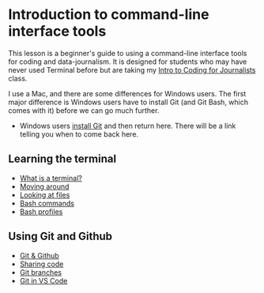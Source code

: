 # Introduction to command-line interface tools

This lesson is a beginner's guide to using a command-line interface tools for coding and data-journalism. It is designed for students who may have never used Terminal before but are taking my [Intro to Coding for Journalists](https://github.com/utdata/icj-class) class.

I use a Mac, and there are some differences for Windows users. The first major difference is Windows users have to install Git (and Git Bash, which comes with it) before we can go much further.

- Windows users [install Git](https://github.com/utdata/icj-setting-up/blob/master/windows-01.md) and then return here. There will be a link telling you when to come back here.

## Learning the terminal

- [What is a terminal?](lectures/bash/bash-01-terminal.md)
- [Moving around](lectures/bash/bash-02-moving-around.md)
- [Looking at files](lectures/bash/bash-03-viewing-files.md)
- [Bash commands](lectures/bash/bash-04-commands.md)
- [Bash profiles](lectures/bash/bash-05-profiles.md)

## Using Git and Github

- [Git & Github](lectures/git/git-01-git-intro.md)
- [Sharing code](lectures/git/git-02-clone.md)
- [Git branches](lectures/git/git-03-branch.md)
- [Git in VS Code](lectures/git/git-04-vscode.md)
